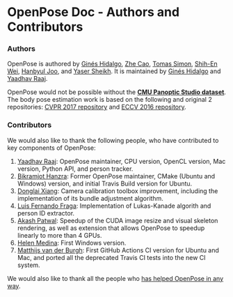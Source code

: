 OpenPose Doc - Authors and Contributors
====================================



### Authors
OpenPose is authored by [Ginés Hidalgo](https://www.gineshidalgo.com), [Zhe Cao](https://people.eecs.berkeley.edu/~zhecao), [Tomas Simon](http://www.cs.cmu.edu/~tsimon), [Shih-En Wei](https://scholar.google.com/citations?user=sFQD3k4AAAAJ&hl=en), [Hanbyul Joo](https://jhugestar.github.io), and [Yaser Sheikh](http://www.cs.cmu.edu/~yaser). It is maintained by [Ginés Hidalgo](https://www.gineshidalgo.com) and [Yaadhav Raaj](https://www.raaj.tech).

OpenPose would not be possible without the [**CMU Panoptic Studio dataset**](http://domedb.perception.cs.cmu.edu). The body pose estimation work is based on the following and original 2 repositories: [CVPR 2017 repository](https://github.com/ZheC/Multi-Person-Pose-Estimation) and [ECCV 2016 repository](https://github.com/CMU-Perceptual-Computing-Lab/caffe_rtpose).



### Contributors
We would also like to thank the following people, who have contributed to key components of OpenPose:
1. [Yaadhav Raaj](https://www.raaj.tech): OpenPose maintainer, CPU version, OpenCL version, Mac version, Python API, and person tracker.
2. [Bikramjot Hanzra](https://www.linkedin.com/in/bikz05): Former OpenPose maintainer, CMake (Ubuntu and Windows) version, and initial Travis Build version for Ubuntu.
3. [Donglai Xiang](https://xiangdonglai.github.io): Camera calibration toolbox improvement, including the implementation of its bundle adjustment algorithm.
4. [Luis Fernando Fraga](https://github.com/fragalfernando): Implementation of Lukas-Kanade algorith and person ID extractor.
5. [Akash Patwal](https://www.linkedin.com/in/akash-patwal-63a12012a): Speedup of the CUDA image resize and visual skeleton rendering, as well as extension that allows OpenPose to speedup linearly to more than 4 GPUs.
6. [Helen Medina](https://github.com/helen-medina): First Windows version.
7. [Matthijs van der Burgh](https://github.com/MatthijsBurgh): First GitHub Actions CI version for Ubuntu and Mac, and ported all the deprecated Travis CI tests into the new CI system.

We would also like to thank all the people who [has helped OpenPose in any way](https://github.com/CMU-Perceptual-Computing-Lab/openpose/graphs/contributors).
